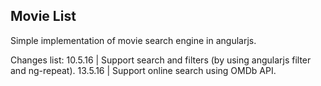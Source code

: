 ## Movie List

Simple implementation of movie search engine in angularjs.

Changes list:
10.5.16 | Support search and filters (by using angularjs filter and ng-repeat).
13.5.16 | Support online search using OMDb API.
